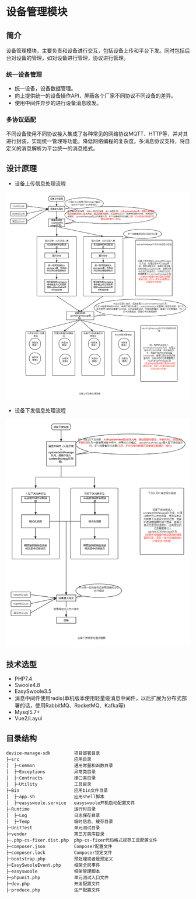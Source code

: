 # 设备管理模块

## 简介

设备管理模块，主要负责和设备进行交互，包括设备上传和平台下发。同时包括后台对设备的管理，如对设备进行管理，协议进行管理。

### 统一设备管理

- 统一设备，设备数据管理。
- 向上提供统一的设备操作API，屏蔽各个厂家不同协议不同设备的差异。
- 使用中间件异步的进行设备消息收发。

### 多协议适配 

不同设备使用不同协议接入集成了各种常见的网络协议MQTT、HTTP等，并对其进行封装，实现统一管理等功能。降低网络编程的复杂度。多消息协议支持，将自定义的消息解析为平台统一的消息格式。

## 设计原理

- 设备上传信息处理流程

![avatar](doc/images/设备上传信息流程图.png)


- 设备下发信息处理流程

![avatar](doc/images/设备下发信息流程图.png)

## 技术选型

- PHP7.4
- Swoole4.8
- EasySwoole3.5
- 消息中间件使用redis(单机版本使用轻量级消息中间件，以后扩展为分布式部署的话，使用RabbitMQ、RocketMQ、Kafka等)
- Mysql5.7+
- Vue2/Layui

## 目录结构

~~~
device-manage-sdk         项目部署目录
├─src                     应用目录
│  ├─Common               通用常量和函数目录
│  ├─Exceptions           异常类目录
│  ├─Contracts            接口类目录
│  ├─Utility              工具目录
├─Bin                     应用bin文件目录
│  ├─app.sh               应用shell脚本
│  ├─easyswoole.service   easyswoole开机启动配置文件
├─Runtime                 运行时目录
│  ├─Log                  日志保存目录
│  ├─Temp                 临时信息、缓存目录
├─UnitTest                单元测试目录
├─vendor                  第三方类库目录
├─.php-cs-fixer.dist.php  php-cs-fixer代码格式规范工具配置文件
├─composer.json           Composer配置文件
├─composer.lock           Composer锁定文件
├─bootstrap.php           预处理或者是预定义
├─EasySwooleEvent.php     框架全局事件
├─easyswoole              框架管理脚本
├─phpunit.php             单元测试入口文件
├─dev.php                 开发配置文件
├─produce.php             生产配置文件
~~~